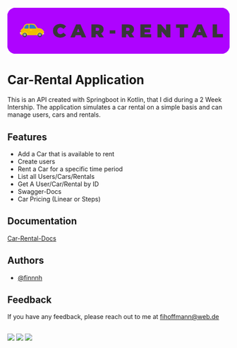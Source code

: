
![Logo](pictures/car_rental_logo.png)


# Car-Rental Application

This is an API created with Springboot in Kotlin, that I did during a 2 Week Intership. The application simulates a car rental on a simple basis and can manage users, cars and rentals.


## Features

- Add a Car that is available to rent
- Create users
- Rent a Car for a specific time period
- List all Users/Cars/Rentals
- Get A User/Car/Rental by ID
- Swagger-Docs
- Car Pricing (Linear or Steps)


## Documentation

[Car-Rental-Docs](https://linktodocumentation)


## Authors

- [@finnnh](https://www.github.com/finnnh)


## Feedback

If you have any feedback, please reach out to me at fihoffmann@web.de

##

<p float="left">
  <img src="https://www.vectorlogo.zone/logos/kotlinlang/kotlinlang-icon.svg" width="75"/> 
  <img src="https://www.vectorlogo.zone/logos/springio/springio-icon.svg" width="75"/>
  <img src="https://www.vectorlogo.zone/logos/mongodb/mongodb-icon.svg" width="75"/>
</p>
